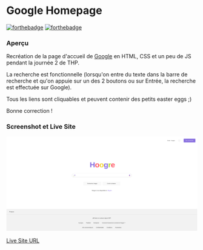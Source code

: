 # Google Homepage

[![forthebadge](http://forthebadge.com/images/badges/built-with-love.svg)](http://forthebadge.com)  [![forthebadge](http://forthebadge.com/images/badges/powered-by-electricity.svg)](http://forthebadge.com)


### Aperçu

Recréation de la page d'accueil de [Google](https://www.google.com) en HTML, CSS et un peu de JS pendant la journée 2 de THP.

La recherche est fonctionnelle (lorsqu'on entre du texte dans la barre de recherche et qu'on appuie sur un des 2 boutons ou sur Entrée, la recherche est effectuée sur Google).

Tous les liens sont cliquables et peuvent contenir des petits easter eggs ;)

Bonne correction !

### Screenshot et Live Site

![](./images/screenshot.png)

[Live Site URL](https://infallible-fermi-db5377.netlify.app/)
